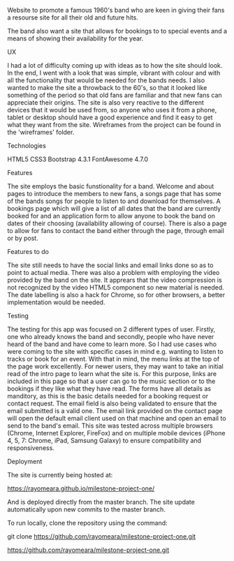 
Website to promote a famous 1960's band who are keen in giving their fans a 
resourse site for all their old and future hits. 

The band also want a site that allows for bookings to to special events and a 
means of showing their availability for the year.



UX

I had a lot of difficulty coming up with ideas as to how the site should look. 
In the end, I went with a look that was simple, vibrant with colour and with all
the functionality that would be needed for the bands needs. I also wanted to 
make the site a throwback to the 60's, so that it looked like something of the 
period so that old fans are familiar and that new fans can appreciate their 
origins. The site is also very reactive to the different devices that it would 
be used from, so anyone who uses it from a phone, tablet or desktop should have 
a good experience and find it easy to get what they want from the site.
Wireframes from the project can be found in the 'wireframes' folder.


Technologies

HTML5
CSS3
Bootstrap 4.3.1
FontAwesome 4.7.0



Features

The site employs the basic funstionality for a band. Welcome and about pages to 
introduce the members to new fans, a songs page that has some of the bands songs 
for people to listen to and download for themselves. A bookings page which will 
give a list of all dates that the band are currently booked for and an 
application form to allow anyone to book the band on dates of their choosing 
(availability allowing of course). There is also a page to allow for fans to 
contact the band either through the page, through email or by post.

Features to do

The site still needs to have the social links and email links done so as to 
point to actual media. There was also a problem with employing the video 
provided by the band on the site. It apprears that the video compression is not 
recognized by the video HTML5 component so new material is needed. The date
labelling is also a hack for Chrome, so for other browsers, a better
implementation would be needed.



Testing

The testing for this app was focused on 2 different types of user. Firstly, one
who already knows the band and secondly, people who have never heard of the band
and have come to learn more. So I had use cases who were coming to the site with
specific cases in mind e.g. wanting to listen to tracks or book for an event.
With that in mind, the menu links at the top of the page work excellently. For 
newer users, they may want to take an initial read of the intro page to learn
what the site is. For this purpose, links are included in this page so that a
user can go to the music section or to the bookings if they like what they have
read.
The forms have all details as manditory, as this is the basic details needed for
a booking request or contact request. The email field is also being validated
to ensure that the email submitted is a valid one.
The email link provided on the contact page will open the default email client
used on that machine and open an email to send to the band's email.
This site was tested across multiple browsers (Chrome, Internet Explorer, 
FireFox) and on multiple mobile devices (iPhone 4, 5, 7: Chrome, iPad, 
Samsung Galaxy) to ensure compatibility and responsiveness.



Deployment

The site is currently being hosted at:

https://rayomeara.github.io/milestone-project-one/

And is deployed directly from the master branch. The site update automatically
upon new commits to the master branch.

To run locally, clone the repository using the command:

git clone https://github.com/rayomeara/milestone-project-one.git


https://github.com/rayomeara/milestone-project-one.git